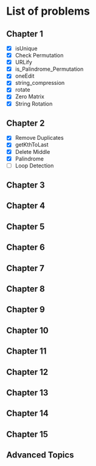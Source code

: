 # List of problems

## Chapter 1
  - [x] isUnique
  - [x] Check Permutation
  - [x] URLify
  - [x] is_Palindrome_Permutation
  - [x] oneEdit
  - [x] string_compression
  - [x] rotate
  - [x] Zero Matrix
  - [x] String Rotation
## Chapter 2
  - [x] Remove Duplicates
  - [x] getKthToLast
  - [x] Delete Middle
  - [x] Palindrome
  - [ ] Loop Detection
## Chapter 3
## Chapter 4
## Chapter 5
## Chapter 6
## Chapter 7
## Chapter 8
## Chapter 9
## Chapter 10
## Chapter 11
## Chapter 12
## Chapter 13
## Chapter 14
## Chapter 15
## Advanced Topics
